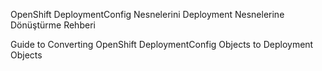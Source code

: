 OpenShift DeploymentConfig Nesnelerini Deployment Nesnelerine Dönüştürme Rehberi


Guide to Converting OpenShift DeploymentConfig Objects to Deployment Objects
